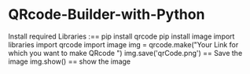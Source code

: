 # QRcode-Builder-with-Python
Install required Libraries :==
   pip install qrcode
   pip install image
import libraries
   import qrcode
   import image
img = qrcode.make("Your Link for which you want to make QRcode ")
img.save('qrCode.png')  == Save the image
img.show() == show the image
